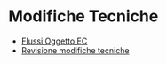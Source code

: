 # Modifiche Tecniche
- [Flussi Oggetto EC](Sorgenti/NWS/MT_NWS000649.md)
- [Revisione modifiche tecniche](Sorgenti/NWS/MT_NWS001649.md)
